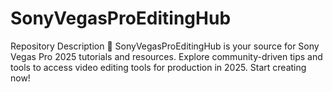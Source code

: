 # SonyVegasProEditingHub
Repository Description 🎥 SonyVegasProEditingHub is your source for Sony Vegas Pro 2025 tutorials and resources. Explore community-driven tips and tools to access video editing tools for production in 2025. Start creating now!
